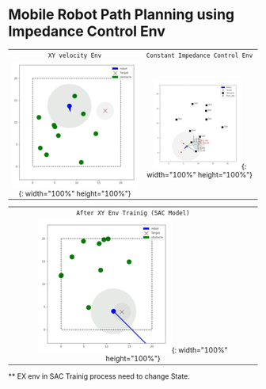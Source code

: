 # Mobile Robot Path Planning using Impedance Control Env






|                                  |                                                |
| :------------------------------: | :--------------------------------------------: |
|         `XY velocity Env`          |                 `Constant Impedance Control Env`                 |
| ![r](/image/xy_env_notr.gif){: width="100%" height="100%"} |         ![r](/image/imp_env.gif){: width="100%" height="100%"}         |




|                                  |
| :------------------------------: |
|         `After XY Env Trainig (SAC Model)`           | 
| ![r](/image/xy_env_trained.gif){: width="100%" height="100%"} |






** EX env in SAC Trainig process need to change State.

